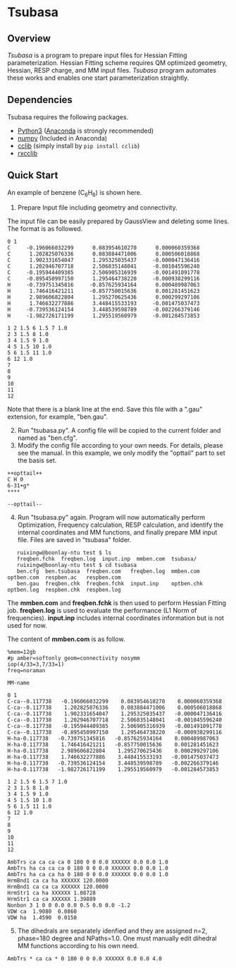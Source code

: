 # Tsubasa


## Overview

*Tsubasa* is a program to prepare input files for Hessian Fitting parameterization.
Hessian Fitting scheme requires QM optimized geometry, Hessian, RESP charge, and MM input files. *Tsubasa* program automates these works and enables one start parameterization straightly.


## Dependencies
Tsubasa requires the following packages.

- [Python3](https://www.python.org/) ([Anaconda](https://www.continuum.io/downloads) is strongly recommended)
- [numpy](http://www.numpy.org/) (Included in Anaconda)
- [cclib](https://cclib.github.io/) (simply install by ```pip install cclib```)
- [rxcclib](https://github.com/ruixingw/rxcclib) 

## Quick Start

An example of benzene (C<sub>6</sub>H<sub>6</sub>) is shown here.

1) Prepare Input file including geometry and connectivity.

The input file can be easily prepared by GaussView and deleting some lines. The format is as followed.

```
0 1
C     -0.196066032299      0.083954610270      0.000060359368
C      1.202825076336      0.083884471006      0.000506018868
C      1.902331654047      1.295325035437     -0.000047136416
C      1.202946707718      2.506835148041     -0.001045596240
C     -0.195944409385      2.506905316939     -0.001491091778
C     -0.895450997150      1.295464738220     -0.000938299116
H     -0.739751345816     -0.857625934164      0.000489987063
H      1.746416421211     -0.857750015636      0.001281451623
H      2.989606822804      1.295270625436      0.000299297106
H      1.746632277886      3.448415533193     -0.001475037473
H     -0.739536124154      3.448539598789     -0.002266379146
H     -1.982726171199      1.295519560979     -0.001284573853

1 2 1.5 6 1.5 7 1.0
2 3 1.5 8 1.0
3 4 1.5 9 1.0
4 5 1.5 10 1.0
5 6 1.5 11 1.0
6 12 1.0
7
8
9
10
11
12

```

Note that there is a blank line at the end. Save this file with a ".gau" extension, for example, "ben.gau".

2) Run "tsubasa.py". A config file will be copied to the current folder and named as "ben.cfg".
3) Modify the config file according to your own needs. For details, please see the manual. In this example, we only modify the "opttail" part to set the basis set.
```
++opttail++
C H 0
6-31+g*
****

--opttail--
```
4) Run "tsubasa.py" again. Program will now automatically perform Optimization, Frequency calculation, RESP calculation, and identify the internal coordinates and MM functions, and finally prepare MM input file. Files are saved in "tsubasa" folder.
```
   ruixingw@boonlay-ntu test $ ls
   freqben.fchk  freqben.log  input.inp  mmben.com  tsubasa/
   ruixingw@boonlay-ntu test $ cd tsubasa
   ben.cfg  ben.tsubasa  freqben.com   freqben.log  mmben.com   optben.com  respben.ac   respben.com
   ben.gau  freqben.chk  freqben.fchk  input.inp    optben.chk  optben.log  respben.chk  respben.log
```

The **mmben.com** and **freqben.fchk** is then used to perform Hessian Fitting job. **freqben.log** is used to evaluate the performance (L1 Norm of frequencies). **input.inp** includes internal coordinates information but is not used for now. 

The content of **mmben.com** is as follow.

```
%mem=12gb
#p amber=softonly geom=connectivity nosymm
iop(4/33=3,7/33=1)
freq=noraman

MM-name

0 1
C-ca--0.117738   -0.196066032299    0.083954610270    0.000060359368
C-ca--0.117738    1.202825076336    0.083884471006    0.000506018868
C-ca--0.117738    1.902331654047    1.295325035437   -0.000047136416
C-ca--0.117738    1.202946707718    2.506835148041   -0.001045596240
C-ca--0.117738   -0.195944409385    2.506905316939   -0.001491091778
C-ca--0.117738   -0.895450997150    1.295464738220   -0.000938299116
H-ha-0.117738   -0.739751345816   -0.857625934164    0.000489987063
H-ha-0.117738    1.746416421211   -0.857750015636    0.001281451623
H-ha-0.117738    2.989606822804    1.295270625436    0.000299297106
H-ha-0.117738    1.746632277886    3.448415533193   -0.001475037473
H-ha-0.117738   -0.739536124154    3.448539598789   -0.002266379146
H-ha-0.117738   -1.982726171199    1.295519560979   -0.001284573853

1 2 1.5 6 1.5 7 1.0
2 3 1.5 8 1.0
3 4 1.5 9 1.0
4 5 1.5 10 1.0
5 6 1.5 11 1.0
6 12 1.0
7
8
9
10
11
12

AmbTrs ca ca ca ca 0 180 0 0 0.0 XXXXXX 0.0 0.0 1.0
AmbTrs ha ca ca ca 0 180 0 0 0.0 XXXXXX 0.0 0.0 1.0
AmbTrs ha ca ca ha 0 180 0 0 0.0 XXXXXX 0.0 0.0 1.0
HrmBnd1 ca ca ha XXXXXX 120.0000
HrmBnd1 ca ca ca XXXXXX 120.0000
HrmStr1 ca ha XXXXXX 1.08728
HrmStr1 ca ca XXXXXX 1.39889
Nonbon 3 1 0 0 0.0 0.0 0.5 0.0 0.0 -1.2
VDW ca  1.9080  0.0860
VDW ha  1.4590  0.0150

```

5) The dihedrals are separately idenfied and they are assigned n=2, phase=180 degree and NPaths=1.0. One must manually edit dihedral MM functions according to his own need.
```
AmbTrs * ca ca * 0 180 0 0 0.0 XXXXXX 0.0 0.0 4.0
```

